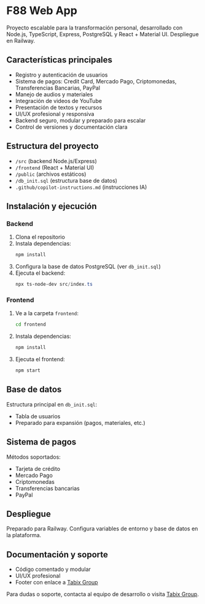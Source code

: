 
# F88 Web App

Proyecto escalable para la transformación personal, desarrollado con Node.js, TypeScript, Express, PostgreSQL y React + Material UI. Despliegue en Railway.

## Características principales
- Registro y autenticación de usuarios
- Sistema de pagos: Credit Card, Mercado Pago, Criptomonedas, Transferencias Bancarias, PayPal
- Manejo de audios y materiales
- Integración de videos de YouTube
- Presentación de textos y recursos
- UI/UX profesional y responsiva
- Backend seguro, modular y preparado para escalar
- Control de versiones y documentación clara

## Estructura del proyecto
- `/src` (backend Node.js/Express)
- `/frontend` (React + Material UI)
- `/public` (archivos estáticos)
- `/db_init.sql` (estructura base de datos)
- `.github/copilot-instructions.md` (instrucciones IA)

## Instalación y ejecución

### Backend
1. Clona el repositorio
2. Instala dependencias:
   ```bash
   npm install
   ```
3. Configura la base de datos PostgreSQL (ver `db_init.sql`)
4. Ejecuta el backend:
   ```powershell
   npx ts-node-dev src/index.ts
   ```

### Frontend
1. Ve a la carpeta `frontend`:
   ```bash
   cd frontend
   ```
2. Instala dependencias:
   ```bash
   npm install
   ```
3. Ejecuta el frontend:
   ```bash
   npm start
   ```

## Base de datos
Estructura principal en `db_init.sql`:
- Tabla de usuarios
- Preparado para expansión (pagos, materiales, etc.)

## Sistema de pagos
Métodos soportados:
- Tarjeta de crédito
- Mercado Pago
- Criptomonedas
- Transferencias bancarias
- PayPal

## Despliegue
Preparado para Railway. Configura variables de entorno y base de datos en la plataforma.

## Documentación y soporte
- Código comentado y modular
- UI/UX profesional
- Footer con enlace a [Tabix Group](https://tabix.app/)

Para dudas o soporte, contacta al equipo de desarrollo o visita [Tabix Group](https://tabix.app/).
